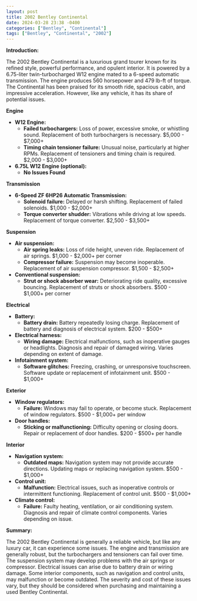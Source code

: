 ```yaml
---
layout: post
title: 2002 Bentley Continental
date: 2024-03-28 23:38 -0400
categories: ["Bentley", "Continental"]
tags: ["Bentley", "Continental", "2002"]
---
```

**Introduction:**

The 2002 Bentley Continental is a luxurious grand tourer known for its refined style, powerful performance, and opulent interior. It is powered by a 6.75-liter twin-turbocharged W12 engine mated to a 6-speed automatic transmission. The engine produces 560 horsepower and 479 lb-ft of torque. The Continental has been praised for its smooth ride, spacious cabin, and impressive acceleration. However, like any vehicle, it has its share of potential issues.

**Engine**

* **W12 Engine:**
    * **Failed turbochargers:** Loss of power, excessive smoke, or whistling sound. Replacement of both turbochargers is necessary. $5,000 - $7,000+
    * **Timing chain tensioner failure:** Unusual noise, particularly at higher RPMs. Replacement of tensioners and timing chain is required. $2,000 - $3,000+
* **6.75L W12 Engine (optional):**
    * **No Issues Found**

**Transmission**

* **6-Speed ZF 6HP26 Automatic Transmission:**
    * **Solenoid failure:** Delayed or harsh shifting. Replacement of failed solenoids. $1,000 - $2,000+
    * **Torque converter shudder:** Vibrations while driving at low speeds. Replacement of torque converter. $2,500 - $3,500+

**Suspension**

* **Air suspension:**
    * **Air spring leaks:** Loss of ride height, uneven ride. Replacement of air springs. $1,000 - $2,000+ per corner
    * **Compressor failure:** Suspension may become inoperable. Replacement of air suspension compressor. $1,500 - $2,500+
* **Conventional suspension:**
    * **Strut or shock absorber wear:** Deteriorating ride quality, excessive bouncing. Replacement of struts or shock absorbers. $500 - $1,000+ per corner

**Electrical**

* **Battery:**
    * **Battery drain:** Battery repeatedly losing charge. Replacement of battery and diagnosis of electrical system. $200 - $500+
* **Electrical harness:**
    * **Wiring damage:** Electrical malfunctions, such as inoperative gauges or headlights. Diagnosis and repair of damaged wiring. Varies depending on extent of damage.
* **Infotainment system:**
    * **Software glitches:** Freezing, crashing, or unresponsive touchscreen. Software update or replacement of infotainment unit. $500 - $1,000+

**Exterior**

* **Window regulators:**
    * **Failure:** Windows may fail to operate, or become stuck. Replacement of window regulators. $500 - $1,000+ per window
* **Door handles:**
    * **Sticking or malfunctioning:** Difficulty opening or closing doors. Repair or replacement of door handles. $200 - $500+ per handle

**Interior**

* **Navigation system:**
    * **Outdated maps:** Navigation system may not provide accurate directions. Updating maps or replacing navigation system. $500 - $1,000+
* **Control unit:**
    * **Malfunction:** Electrical issues, such as inoperative controls or intermittent functioning. Replacement of control unit. $500 - $1,000+
* **Climate control:**
    * **Failure:** Faulty heating, ventilation, or air conditioning system. Diagnosis and repair of climate control components. Varies depending on issue.

**Summary:**

The 2002 Bentley Continental is generally a reliable vehicle, but like any luxury car, it can experience some issues. The engine and transmission are generally robust, but the turbochargers and tensioners can fail over time. The suspension system may develop problems with the air springs or compressor. Electrical issues can arise due to battery drain or wiring damage. Some interior components, such as navigation and control units, may malfunction or become outdated. The severity and cost of these issues vary, but they should be considered when purchasing and maintaining a used Bentley Continental.
